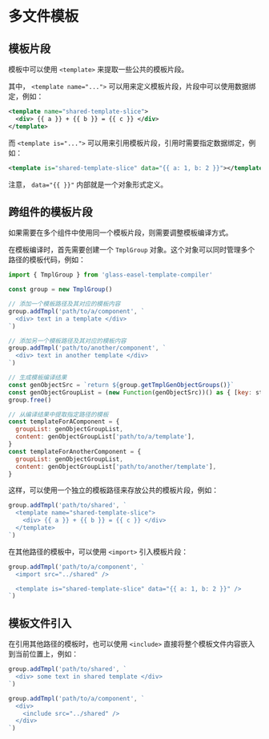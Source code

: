 # 多文件模板

## 模板片段

模板中可以使用 `<template>` 来提取一些公共的模板片段。

其中， `<template name="...">` 可以用来定义模板片段，片段中可以使用数据绑定，例如：

```xml
<template name="shared-template-slice">
  <div> {{ a }} + {{ b }} = {{ c }} </div>
</template>
```

而 `<template is="...">` 可以用来引用模板片段，引用时需要指定数据绑定，例如：

```xml
<template is="shared-template-slice" data="{{ a: 1, b: 2 }}"></template>
```

注意， `data="{{ }}"` 内部就是一个对象形式定义。

## 跨组件的模板片段

如果需要在多个组件中使用同一个模板片段，则需要调整模板编译方式。

在模板编译时，首先需要创建一个 `TmplGroup` 对象。这个对象可以同时管理多个路径的模板代码，例如：

```js
import { TmplGroup } from 'glass-easel-template-compiler'

const group = new TmplGroup()

// 添加一个模板路径及其对应的模板内容
group.addTmpl('path/to/a/component', `
  <div> text in a template </div>
`)

// 添加另一个模板路径及其对应的模板内容
group.addTmpl('path/to/another/component', `
  <div> text in another template </div>
`)

// 生成模板编译结果
const genObjectSrc = `return ${group.getTmplGenObjectGroups()}`
const genObjectGroupList = (new Function(genObjectSrc))() as { [key: string]: any }
group.free()

// 从编译结果中提取指定路径的模板
const templateForAComponent = {
  groupList: genObjectGroupList,
  content: genObjectGroupList['path/to/a/template'],
}
const templateForAnotherComponent = {
  groupList: genObjectGroupList,
  content: genObjectGroupList['path/to/another/template'],
}
```

这样，可以使用一个独立的模板路径来存放公共的模板片段，例如：

```js
group.addTmpl('path/to/shared', `
  <template name="shared-template-slice">
    <div> {{ a }} + {{ b }} = {{ c }} </div>
  </template>
`)
```

在其他路径的模板中，可以使用 `<import>` 引入模板片段：

```js
group.addTmpl('path/to/a/component', `
  <import src="../shared" />

  <template is="shared-template-slice" data="{{ a: 1, b: 2 }}" />
`)
```

## 模板文件引入

在引用其他路径的模板时，也可以使用 `<include>` 直接将整个模板文件内容嵌入到当前位置上，例如：

```js
group.addTmpl('path/to/shared', `
  <div> some text in shared template </div>
`)

group.addTmpl('path/to/a/component', `
  <div>
    <include src="../shared" />
  </div>
`)
```
